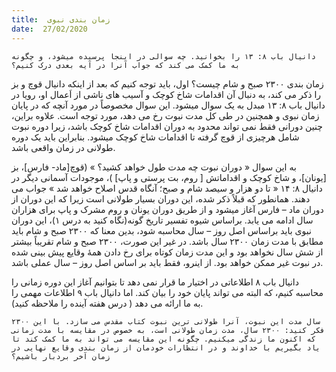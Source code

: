 ```yaml
---
title:  زمان بندی نبوی
date:  27/02/2020
---
```


`دانیال باب ۸: ۱۳ را بخوانید. چه سوالی در اینجا پرسیده میشود، و چگونه به ما کمک می کند که جواب آنرا در آیه بعدی درک کنیم؟`

زمان بندی ۲۳۰۰ صبح و شام چیست؟ اول، باید توجه کنیم که بعد از اینکه دانیال قوچ و بز را ذکر می کند، به دنبال آن اقدامات شاخ کوچک و آسیب های ناشی از اَعمال او، رویا در دانیال باب ۸: ۱۳ مبدل به یک سوال میشود. این سوال مخصوصاً در مورد آنچه که در پایان زمان نبوی و همچنین در طی کل مدت نبوت رخ می دهد، مورد توجه است. علاوه براین، چنین دورانی فقط نمی تواند محدود به دوران اقدامات شاخ کوچک باشد، زیرا دوره نبوت شامل هرچیزی از قوچ گرفته تا اقدامات شاخ کوچک میشود. بنابراین باید یک دوره طولانی در  زمان واقعی باشد.

به این سوال « دوران نبوت چه مدت طول خواهد کشید؟ » (قوچ[ماد- فارس]، بز [یونان]، و شاخ کوچک و اقداماتش [ روم، بت پرستی و پاپ] )، موجودات آسمانی دیگر در دانیال ۸: ۱۴ « تا دو هزار و سیصد شام و صبح؛ آنگاه قدس اصلاح خواهد شد » جواب می دهند. همانطور که قبلاً ذکر شده، این دوران بسیار طولانی است زیرا که این دوران از دوران ماد – فارس آغاز میشود و از طریق دوران یونان و روم مشرک و پاپ برای هزاران سال ادامه می یابد. براساس شیوه تفسیر تاریخ گونه(نگاه کنید به درس ۱)، این دوران نبوی باید براساس اصل روز – سال محاسبه شود، بدین معنا که ۲۳۰۰ صبح و شام باید مطابق با مدت زمان ۲۳۰۰ سال باشد. در غیر این صورت، ۲۳۰۰ صبح و شام تقریباً بیشتر از شش سال نخواهد بود و این مدت زمان کوتاه برای رخ دادن همهٔ وقایع پیش بینی شده در نبوت غیر ممکن خواهد بود. از اینرو، فقط باید بر اساس اصل روز – سال عملی باشد.

دانیال باب ۸ اطلاعاتی در اختیار ما قرار نمی دهد تا بتوانیم آغاز این دوره زمانی را محاسبه کنیم، که البته می تواند پایان خود را بیان کند. اما دانیال باب ۹ اطلاعات مهمی را به ما ارائه می دهد ( درس هفته آینده را ملاحظه کنید).

`۲۳۰۰ سال مدت این نبوت، آنرا طولانی ترین نبوت کتاب مقدس می سازد. با این فکر کنید: ۲۳۰۰ سال، مدت زمان طولانی است، به خصوص در مقایسه با مدت زمانی که اکنون ما زندگی میکنیم. چگونه این مقایسه می تواند به ما کمک کند تا یاد بگیریم با خداوند و در انتظارات خودمان از زمان بندی وقایع نهایی در زمان آخر بردبار باشیم؟`